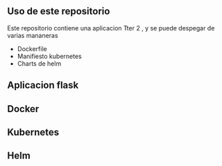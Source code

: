 ## Uso de este repositorio

Este repositorio contiene una aplicacion Tter 2 , y se puede despegar de varias mananeras 

- Dockerfile
- Manifiesto kubernetes
- Charts de helm

## Aplicacion flask 




## Docker
## Kubernetes
## Helm
